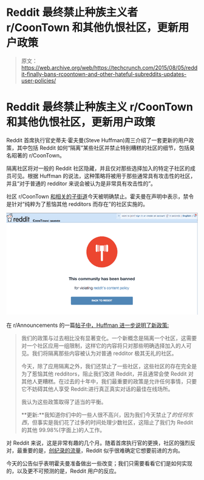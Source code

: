 # Reddit 最终禁止种族主义者 r/CoonTown 和其他仇恨社区，更新用户政策

> 原文：<https://web.archive.org/web/https://techcrunch.com/2015/08/05/reddit-finally-bans-rcoontown-and-other-hateful-subreddits-updates-user-policies/>

# Reddit 最终禁止种族主义 r/CoonTown 和其他仇恨社区，更新用户政策

Reddit 首席执行官史蒂夫·霍夫曼(Steve Huffman)周三介绍了一套更新的用户政策，其中包括 Reddit 如何“隔离”某些社区并禁止特别糟糕的社区的细节，包括臭名昭著的 r/CoonTown。

隔离社区将对一般的 Reddit 社区隐藏，并且仅对那些选择加入的特定子社区的成员可见。根据 Huffman 的说法，这种策略将被用于那些通常具有攻击性的社区，并且“对于普通的 redditor 来说会被认为是非常具有攻击性的”。

社区 r/CoonTown [和相关的子街道](https://web.archive.org/web/20230316161225/https://www.reddit.com/r/announcements/comments/3fx2au/content_policy_update/ctsqobs)今天被明确禁止。霍夫曼在声明中表示，禁令是针对“纯粹为了惹恼其他 redditors 而存在”的社区实施的。

![Screen Shot 2015-08-05 at 1.34.39 PM](img/b90e23050aa1a0956657f707c4e58a31.png)

在 r/Announcements 的一篇[帖子中，Huffman 进一步说明了新政策:](https://web.archive.org/web/20230316161225/https://www.reddit.com/r/announcements/comments/3fx2au/content_policy_update/)

> 我们的政策与过去相比没有显著变化。一个新概念是隔离一个社区，这需要对一个社区应用一组限制，这样它的内容将只对那些明确选择加入的人可见。我们将隔离那些内容被认为对普通 redditor 极其无礼的社区。
> 
> 今天，除了应用隔离之外，我们还禁止了一些社区，这些社区的存在完全是为了惹恼其他 redditors，阻止我们改进 Reddit，并且通常会使 Reddit 对其他人更糟糕。在过去的十年中，我们最重要的政策是允许任何事情，只要它不妨碍其他人享受 Reddit:进行真正真实对话的最佳在线场所。
> 
> 我认为这些政策取得了适当的平衡。
> 
> **更新:**我知道你们中的一些人很不高兴，因为我们今天禁止了*的任何东西*，但事实是我们花了过多的时间处理少数社区，这阻止了我们为 Reddit 的其他 99.98%(字面上)的人工作。

对 Reddit 来说，这是非常有趣的几个月。随着首席执行官的更换，社区的强烈反对，最重要的是，[创纪录的流量](https://web.archive.org/web/20230316161225/https://techcrunch.com/2015/08/03/bring-your-pitchforks-and-torches/)，Reddit 似乎很难确定它想要前进的方向。

今天的公告似乎表明霍夫曼准备做出一些改变；我们只需要看看它们是如何实现的，以及更不可预测的是，Reddit 用户的反应。